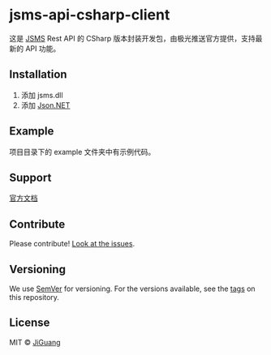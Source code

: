 # jsms-api-csharp-client

这是 [JSMS](https://docs.jiguang.cn/jsms/guideline/JSMS_guide/) Rest API 的 CSharp 版本封装开发包，由极光推送官方提供，支持最新的 API 功能。

## Installation
1. 添加 jsms.dll
2. 添加 [Json.NET](http://www.newtonsoft.com/json)

## Example
项目目录下的 example 文件夹中有示例代码。

## Support
[官方文档](https://docs.jiguang.cn/jsms/server/rest_api_jsms/)

## Contribute
Please contribute! [Look at the issues](https://github.com/jpush/jsms-api-csharp-client/issues).

## Versioning
We use [SemVer](http://semver.org/lang/zh-CN/) for versioning. For the versions available, see the [tags](https://github.com/jpush/jsms-api-csharp-client/releases) on this repository.

## License
MIT © [JiGuang](/license)
